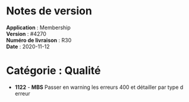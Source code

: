 # Notes de version    

**Application** : Membership <br/>
**Version** : #4270 <br/>
**Numéro de livraison**  : R30 <br/>
**Date** : 2020-11-12 <br/> 












# Catégorie : Qualité
*  **1122** - **MBS**
Passer en warning les erreurs 400 et détailler par type d erreur











